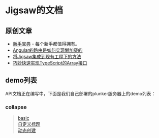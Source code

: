 
# Jigsaw的文档

## 原创文章
- [新手宝典](tourist/index.md) - 每个新手都值得拥有。
- [Angular的路由是如何实现懒加载的](how-router-achive-lazy-load/index.md)
- [将Jigsaw集成到现有工程下的方法](integrate-your-project-with-jigsaw/index.md)
- [巧妙快速实现TypeScript的Array<T>接口](implement-interface-array-of-typescript/index.md)

## demo列表
API文档正在编写中，下面是我们自己部署的plunker服务器上的demo列表：

### collapse
> [basic](http://rdk.zte.com.cn:8000/edit/pDe6r1kh4NN3zZTM7KKr?p=preview) <br />
[自定义标题](http://rdk.zte.com.cn:8000/edit/fenV9N5IZwJD0EwTTUMl?p=preview) <br />
[动态创建](http://rdk.zte.com.cn:8000/edit/ehxRReWGNwbLlQLVCiC1?p=preview)
